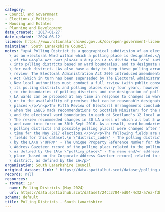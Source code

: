 ```yaml
---
category:
- Council and Government
- Elections / Politics
- Housing and Estates
- Planning and Development
date_created: '2017-01-27'
date_updated: '2024-06-12'
license: https://www.nationalarchives.gov.uk/doc/open-government-licence/version/3/
maintainer: South Lanarkshire Council
notes: "<p>A Polling District is a geographical subdivision of an electoral area such\
  \ as an electoral Ward within which a polling place is designated.</p>\n<p>The Representation\
  \ of the People Act 1983 places a duty on LA to divide the local authority area\
  \ into polling districts based on ward boundaries, and to designate a polling place\
  \ for each district. LAs also have a duty to keep these polling arrangements under\
  \ review. The Electoral Administration Act 2006 introduced amendments to the 1983\
  \ Act (which in turn has been superseded by The Electoral Administration Act 2013).\
  \ Now local authorities must conduct a full review (with public consultation) of\
  \ its polling districts and polling places every four years, however adjustments\
  \ to the boundaries of polling districts and the designation of polling places within\
  \ LA wards can be proposed at any time in response to changes in ward boundaries\
  \ or to the availability of premises that can be reasonably designated as polling\
  \ places.</p>\n<p>The Fifth Review of Electoral Arrangements concluded in May 2016\
  \ when the LGBCS made recommendations to Scottish Ministers for the number of Councillors\
  \ and the electoral ward boundaries in each of Scotland's 32 local authorities.\
  \ The review recommended changes in 30 LA areas of which all but 5 were accepted\
  \ and came into force on 30th Sept 2016. As a result, ward boundaries (and therefore\
  \ polling districts and possibly polling places) were changed after this date in\
  \ time for the May 2017 elections.</p>\n<p>The following fields are now MANDATORY\
  \ fields for this dataset.\n \"district_code\" - The polling district code, as defined\
  \ by the LA\n \"UPRN\" - The Unique Property Reference Number for the Corporate\
  \ Address Gazeteer record of the polling place related to the polling district,\
  \ as defined by the LA\n \"polling_place\" - The name and/or address of the polling\
  \ place (based on the Corporate Address Gazeteer record) related to the polling\
  \ district, as defined by the LA</p>"
organization: South Lanarkshire Council
original_dataset_link: ' https://data.spatialhub.scot/dataset/polling_districts-sl'
records: null
resources:
- format: ZIP
  name: Polling Districts (May 2024)
  url: https://data.spatialhub.scot/dataset/24cd3704-ed04-4c82-a7ea-f3bfa2cb0dde/resource/72884829-85b3-405a-8b45-719f608bf865/download/pollingdistricts_sh.zip
schema: default
title: Polling Districts - South Lanarkshire
---
```


